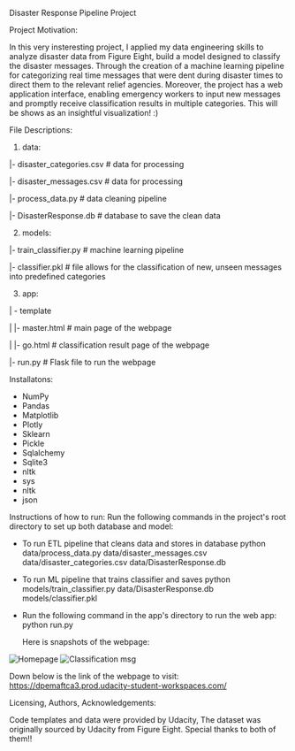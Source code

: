 Disaster Response Pipeline Project

Project Motivation:

In this very insteresting project, I applied my data engineering skills to analyze disaster data from Figure Eight, build a model designed to classify the disaster messages. Through the creation of a machine learning pipeline for categorizing real time messages that were dent during disaster times to direct them to the relevant relief agencies. Moreover, the project has a web application interface, enabling emergency workers to input new messages and promptly receive classification results in multiple categories. This will be shows as  an insightful visualization! :)


File Descriptions:

1. data:

|- disaster_categories.csv # data for processing

|- disaster_messages.csv # data for processing

|- process_data.py # data cleaning pipeline

|- DisasterResponse.db # database to save the clean data

2. models:

|- train_classifier.py # machine learning pipeline

|- classifier.pkl # file allows for the classification of new, unseen messages into predefined categories


3. app:

| - template

| |- master.html # main page of the webpage

| |- go.html # classification result page of the webpage

|- run.py # Flask file to run the webpage


Installatons: 
- NumPy
- Pandas
- Matplotlib
- Plotly
- Sklearn
- Pickle
- Sqlalchemy
- Sqlite3
- nltk
- sys
- nltk
- json

Instructions of how to run:
Run the following commands in the project's root directory to set up both database and model:

- To run ETL pipeline that cleans data and stores in database python data/process_data.py data/disaster_messages.csv data/disaster_categories.csv data/DisasterResponse.db

- To run ML pipeline that trains classifier and saves python models/train_classifier.py data/DisasterResponse.db models/classifier.pkl
- Run the following command in the app's directory to run the web app: python run.py

  Here is snapshots of the webpage:

![Homepage](https://github.com/Reemaask2/Data-science-Udacity-nanodegree/assets/54121017/d80b84a9-8bbf-4ec8-ae69-96adefbe996b)
![Classification msg](https://github.com/Reemaask2/Data-science-Udacity-nanodegree/assets/54121017/8b523740-eace-44a5-aacd-518466501616)

Down below is the link of the webpage to visit: 
https://dpemaftca3.prod.udacity-student-workspaces.com/ 

Licensing, Authors, Acknowledgements: 

Code templates and data were provided by Udacity, The dataset was originally sourced by Udacity from Figure Eight. Special thanks to both of them!! 


